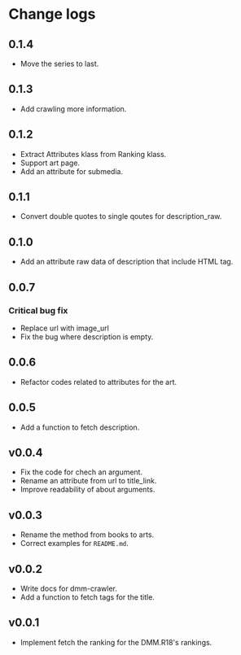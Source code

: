 # Change logs

## 0.1.4
- Move the series to last.

## 0.1.3
- Add crawling more information.

## 0.1.2
- Extract Attributes klass from Ranking klass.
- Support art page.
- Add an attribute for submedia.

## 0.1.1
- Convert double quotes to single qoutes for description_raw.

## 0.1.0
- Add an attribute raw data of description that include HTML tag.

## 0.0.7
### Critical bug fix
- Replace url with image_url
- Fix the bug where description is empty.

## 0.0.6
- Refactor codes related to attributes for the art.

## 0.0.5
- Add a function to fetch description.

## v0.0.4
- Fix the code for chech an argument.
- Rename an attribute from url to title_link.
- Improve readability of about arguments.

## v0.0.3
- Rename the method from books to arts.
- Correct examples for `README.md`.

## v0.0.2
- Write docs for dmm-crawler.
- Add a function to fetch tags for the title.

## v0.0.1
- Implement fetch the ranking for the DMM.R18's rankings.

